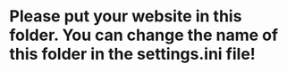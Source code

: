 # Please put your website in this folder. You can change the name of this folder in the settings.ini file!